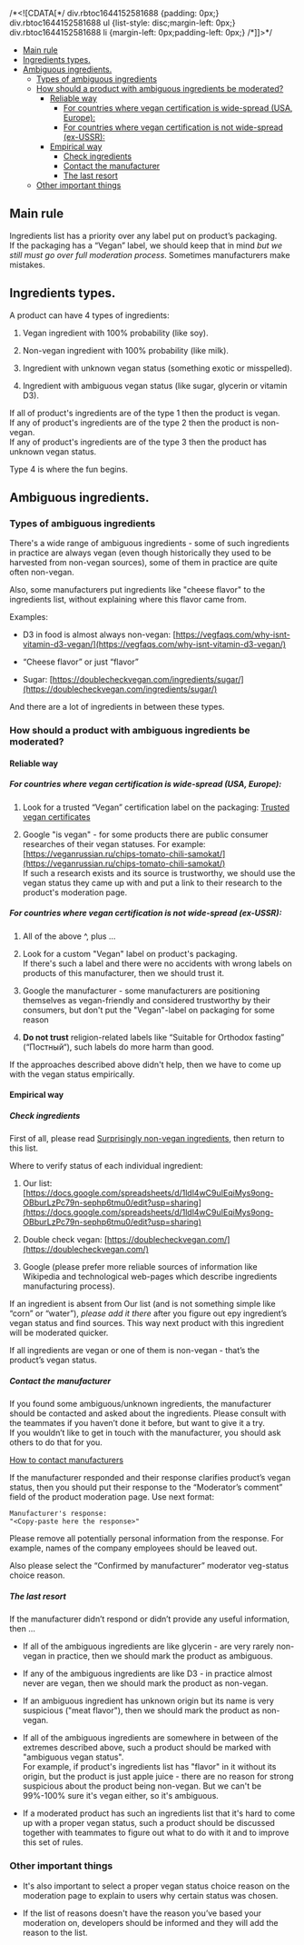 /\*<!\[CDATA\[\*/ div.rbtoc1644152581688 {padding: 0px;} div.rbtoc1644152581688 ul {list-style: disc;margin-left: 0px;} div.rbtoc1644152581688 li {margin-left: 0px;padding-left: 0px;} /\*\]\]>\*/

*   [Main rule](#Howtomoderateveganstatusesofproducts-Mainrule)
*   [Ingredients types.](#Howtomoderateveganstatusesofproducts-Ingredientstypes.)
*   [Ambiguous ingredients.](#Howtomoderateveganstatusesofproducts-Ambiguousingredients.)
    *   [Types of ambiguous ingredients](#Howtomoderateveganstatusesofproducts-Typesofambiguousingredients)
    *   [How should a product with ambiguous ingredients be moderated?](#Howtomoderateveganstatusesofproducts-Howshouldaproductwithambiguousingredientsbemoderated?)
        *   [Reliable way](#Howtomoderateveganstatusesofproducts-Reliableway)
            *   [For countries where vegan certification is wide-spread (USA, Europe):](#Howtomoderateveganstatusesofproducts-Forcountrieswherevegancertificationiswide-spread(USA,Europe):)
            *   [For countries where vegan certification is not wide-spread (ex-USSR):](#Howtomoderateveganstatusesofproducts-Forcountrieswherevegancertificationisnotwide-spread(ex-USSR):)
        *   [Empirical way](#Howtomoderateveganstatusesofproducts-Empiricalway)
            *   [Check ingredients](#Howtomoderateveganstatusesofproducts-Checkingredients)
            *   [Contact the manufacturer](#Howtomoderateveganstatusesofproducts-Contactthemanufacturer)
            *   [The last resort](#Howtomoderateveganstatusesofproducts-Thelastresort)
    *   [Other important things](#Howtomoderateveganstatusesofproducts-Otherimportantthings)

## Main rule

Ingredients list has a priority over any label put on product’s packaging.  
If the packaging has a “Vegan” label, we should keep that in mind _but we still must go over full moderation process_. Sometimes manufacturers make mistakes.

## Ingredients types.

A product can have 4 types of ingredients:

1.  Vegan ingredient with 100% probability (like soy).
    
2.  Non-vegan ingredient with 100% probability (like milk).
    
3.  Ingredient with unknown vegan status (something exotic or misspelled).
    
4.  Ingredient with ambiguous vegan status (like sugar, glycerin or vitamin D3).
    

If all of product's ingredients are of the type 1 then the product is vegan.  
If any of product's ingredients are of the type 2 then the product is non-vegan.  
If any of product's ingredients are of the type 3 then the product has unknown vegan status.

Type 4 is where the fun begins.

## Ambiguous ingredients.

### Types of ambiguous ingredients

There's a wide range of ambiguous ingredients - some of such ingredients in practice are always vegan (even though historically they used to be harvested from non-vegan sources), some of them in practice are quite often non-vegan.

Also, some manufacturers put ingredients like "cheese flavor" to the ingredients list, without explaining where this flavor came from.

Examples:

*   D3 in food is almost always non-vegan: [https://vegfaqs.com/why-isnt-vitamin-d3-vegan/](https://vegfaqs.com/why-isnt-vitamin-d3-vegan/)
    
*   “Cheese flavor” or just “flavor”
    
*   Sugar: [https://doublecheckvegan.com/ingredients/sugar/](https://doublecheckvegan.com/ingredients/sugar/)
    

And there are a lot of ingredients in between these types.

### How should a product with ambiguous ingredients be moderated?

#### Reliable way

##### For countries where vegan certification is wide-spread (USA, Europe):

1.  Look for a trusted “Vegan” certification label on the packaging: [Trusted vegan certificates](https://plante.atlassian.net/wiki/spaces/PS/pages/56819726/Trusted+vegan+certificates)
    
2.  Google "is <product name> vegan" - for some products there are public consumer researches of their vegan statuses. For example: [https://veganrussian.ru/chips-tomato-chili-samokat/](https://veganrussian.ru/chips-tomato-chili-samokat/)  
    If such a research exists and its source is trustworthy, we should use the vegan status they came up with and put a link to their research to the product's moderation page.
    

##### For countries where vegan certification is not wide-spread (ex-USSR):

1.  All of the above ^, plus …
    
2.  Look for a custom "Vegan" label on product's packaging.  
    If there's such a label and there were no accidents with wrong labels on products of this manufacturer, then we should trust it.
    
3.  Google the manufacturer - some manufacturers are positioning themselves as vegan-friendly and considered trustworthy by their consumers, but don't put the "Vegan"-label on packaging for some reason
    
4.  **Do not trust** religion-related labels like “Suitable for Orthodox fasting” (“Постный“), such labels do more harm than good.
    

If the approaches described above didn't help, then we have to come up with the vegan status empirically.

#### Empirical way

##### Check ingredients

First of all, please read [Surprisingly non-vegan ingredients](https://plante.atlassian.net/wiki/spaces/PS/pages/56885362/Surprisingly+non-vegan+ingredients), then return to this list.

Where to verify status of each individual ingredient:

1.  Our list: [https://docs.google.com/spreadsheets/d/1ldl4wC9uIEqiMys9ong-OBburLzPc79n-sephp6tmu0/edit?usp=sharing](https://docs.google.com/spreadsheets/d/1ldl4wC9uIEqiMys9ong-OBburLzPc79n-sephp6tmu0/edit?usp=sharing)
    
2.  Double check vegan: [https://doublecheckvegan.com/](https://doublecheckvegan.com/)
    
3.  Google (please prefer more reliable sources of information like Wikipedia and technological web-pages which describe ingredients manufacturing process).
    

If an ingredient is absent from Our list (and is not something simple like “corn” or “water”), _please add it there_ after you figure out еру ingredient’s vegan status and find sources. This way next product with this ingredient will be moderated quicker.

If all ingredients are vegan or one of them is non-vegan - that’s the product’s vegan status.

##### Contact the manufacturer

If you found some ambiguous/unknown ingredients, the manufacturer should be contacted and asked about the ingredients. Please consult with the teammates if you haven’t done it before, but want to give it a try.  
If you wouldn’t like to get in touch with the manufacturer, you should ask others to do that for you.

[How to contact manufacturers](https://plante.atlassian.net/wiki/spaces/PS/pages/65208321/How+to+contact+manufacturers)

If the manufacturer responded and their response clarifies product’s vegan status, then you should put their response to the “Moderator’s comment” field of the product moderation page. Use next format:

```
Manufacturer's response:
"<Copy-paste here the response>"
```

Please remove all potentially personal information from the response. For example, names of the company employees should be leaved out.

Also please select the “Confirmed by manufacturer” moderator veg-status choice reason.

##### The last resort

If the manufacturer didn’t respond or didn’t provide any useful information, then …

*   If all of the ambiguous ingredients are like glycerin - are very rarely non-vegan in practice, then we should mark the product as ambiguous.
    
*   If any of the ambiguous ingredients are like D3 - in practice almost never are vegan, then we should mark the product as non-vegan.
    
*   If an ambiguous ingredient has unknown origin but its name is very suspicious ("meat flavor"), then we should mark the product as non-vegan.
    
*   If all of the ambiguous ingredients are somewhere in between of the extremes described above, such a product should be marked with "ambiguous vegan status".  
    For example, if product's ingredients list has "flavor" in it without its origin, but the product is just apple juice - there are no reason for strong suspicious about the product being non-vegan. But we can't be 99%-100% sure it's vegan either, so it's ambiguous.
    
*   If a moderated product has such an ingredients list that it's hard to come up with a proper vegan status, such a product should be discussed together with teammates to figure out what to do with it and to improve this set of rules.
    

### Other important things

*   It's also important to select a proper vegan status choice reason on the moderation page to explain to users why certain status was chosen.
    
*   If the list of reasons doesn't have the reason you’ve based your moderation on, developers should be informed and they will add the reason to the list.